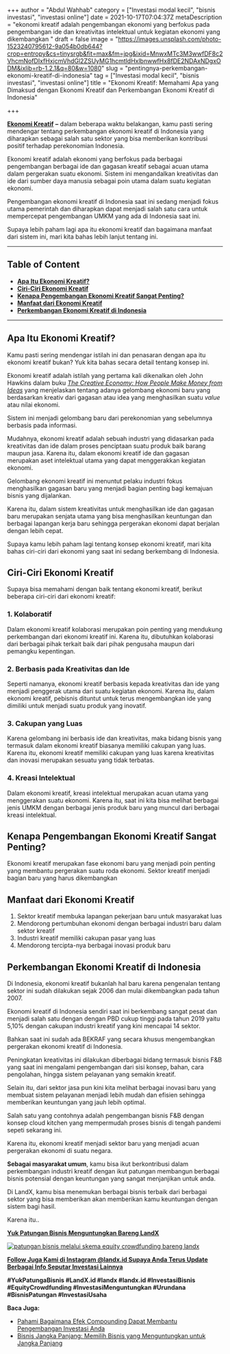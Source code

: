 +++
author = "Abdul Wahhab"
category = ["Investasi modal kecil", "bisnis investasi", "investasi online"]
date = 2021-10-17T07:04:37Z
metaDescription = "ekonomi kreatif adalah pengembangan ekonomi yang berfokus pada pengembangan ide dan kreativitas intelektual untuk kegiatan ekonomi yang dikembangkan "
draft = false
image = "https://images.unsplash.com/photo-1523240795612-9a054b0db644?crop=entropy&cs=tinysrgb&fit=max&fm=jpg&ixid=MnwxMTc3M3wwfDF8c2VhcmNofDIxfHxjcmVhdGl2ZSUyMG1hcmtldHxlbnwwfHx8fDE2NDAxNDgxODM&ixlib=rb-1.2.1&q=80&w=1080"
slug = "pentingnya-perkembangan-ekonomi-kreatif-di-indonesia"
tag = ["Investasi modal kecil", "bisnis investasi", "investasi online"]
title = "Ekonomi Kreatif: Memahami Apa yang Dimaksud dengan Ekonomi Kreatif dan Perkembangan Ekonomi Kreatif di Indonesia"

+++


[**Ekonomi Kreatif**](https://landx.id/project/) **–** dalam beberapa waktu belakangan, kamu pasti sering mendengar tentang perkembangan ekonomi kreatif di Indonesia yang diharapkan sebagai salah satu sektor yang bisa memberikan kontribusi positif terhadap perekonomian Indonesia.

Ekonomi kreatif adalah ekonomi yang berfokus pada berbagai pengembangan berbagai ide dan gagasan kreatif sebagai acuan utama dalam pergerakan suatu ekonomi. Sistem ini mengandalkan kreativitas dan ide dari sumber daya manusia sebagai poin utama dalam suatu kegiatan ekonomi.

Pengembangan ekonomi kreatif di Indonesia saat ini sedang menjadi fokus utama pemerintah dan diharapkan dapat menjadi salah satu cara untuk mempercepat pengembangan  UMKM yang ada di Indonesia saat ini.

Supaya lebih paham lagi apa itu ekonomi kreatif dan bagaimana manfaat  dari sistem ini, mari kita bahas lebih lanjut tentang ini.

---

## Table of Content

* [**Apa Itu Ekonomi Kreatif?**](#apa-itu-ekonomi-kreatif)
* [**Ciri-Ciri Ekonomi Kreatif**](#ciri-ciri-ekonomi-kreatif)
* **[Kenapa Pengembangan Ekonomi Kreatif Sangat Penting?](#kenapa-pengembangan-ekonomi-kreatif-sangat-penting)**
* [**Manfaat dari Ekonomi Kreatif**](#manfaat-dari-ekonomi-kreatif)
* [**Perkembangan Ekonomi Kreatif di Indonesia**](#perkembangan-ekonomi-kreatif-di-indonesia)

---

## Apa Itu Ekonomi Kreatif?

Kamu pasti sering mendengar istilah ini dan penasaran dengan apa itu ekonomi kreatif bukan? Yuk kita bahas secara detail tentang konsep ini.

Ekonomi kreatif adalah istilah yang pertama kali dikenalkan oleh John Hawkins dalam buku [_The Creative Economy: How People Make Money from Ideas_](https://id.wikipedia.org/w/index.php?title=The_Creative_Economy:_How_People_Make_Money_from_Ideas&action=edit&redlink=1) yang menjelaskan tentang adanya gelombang ekonomi baru yang berdasarkan kreativ dari gagasan atau idea yang menghasilkan suatu _value_ atau nilai ekonomi.

Sistem ini menjadi gelombang baru dari perekonomian yang sebelumnya berbasis pada informasi.

Mudahnya, ekonomi kreatif adalah sebuah industri yang didasarkan pada kreativitas dan ide dalam proses penciptaan suatu produk baik barang maupun jasa. Karena itu, dalam ekonomi kreatif ide dan gagasan merupakan aset intelektual utama yang dapat menggerakkan kegiatan ekonomi.

Gelombang ekonomi kreatif ini menuntut pelaku industri fokus menghasilkan gagasan baru yang menjadi bagian penting bagi kemajuan bisnis yang dijalankan.

Karena itu, dalam sistem kreativitas untuk menghasilkan ide dan gagasan baru merupakan senjata utama yang bisa menghasilkan keuntungan dan berbagai lapangan kerja baru sehingga pergerakan ekonomi dapat berjalan dengan lebih cepat.

Supaya kamu lebih paham lagi tentang konsep ekonomi kreatif, mari kita bahas ciri-ciri dari ekonomi yang saat ini sedang berkembang di Indonesia.

## Ciri-Ciri Ekonomi Kreatif

Supaya bisa memahami dengan baik tentang ekonomi kreatif, berikut beberapa ciri-ciri dari ekonomi kreatif:

### 1. Kolaboratif

Dalam ekonomi kreatif kolaborasi merupakan poin penting yang mendukung perkembangan dari ekonomi kreatif ini. Karena itu, dibutuhkan kolaborasi dari berbagai pihak terkait baik dari pihak pengusaha maupun dari pemangku kepentingan.

### 2. Berbasis pada Kreativitas dan Ide

Seperti namanya, ekonomi kreatif berbasis kepada kreativitas dan ide yang menjadi penggerak utama dari suatu kegiatan ekonomi. Karena itu, dalam ekonomi kreatif, pebisnis dituntut untuk terus mengembangkan ide yang dimiliki untuk menjadi suatu produk yang inovatif.

### 3. Cakupan  yang Luas

Karena gelombang ini berbasis ide dan kreativitas, maka bidang bisnis yang termasuk dalam ekonomi kreatif biasanya memiliki cakupan yang luas. Karena itu, ekonomi kreatif memiliki cakupan yang luas karena kreativitas dan inovasi merupakan sesuatu yang tidak terbatas.

### 4. Kreasi Intelektual

Dalam ekonomi kreatif, kreasi intelektual merupakan acuan utama yang menggerakan suatu ekonomi. Karena itu, saat ini kita bisa melihat berbagai jenis UMKM dengan berbagai jenis produk baru yang muncul dari berbagai kreasi intelektual.

## Kenapa Pengembangan Ekonomi Kreatif Sangat Penting?

Ekonomi kreatif merupakan fase ekonomi baru yang menjadi poin penting yang membantu pergerakan suatu roda ekonomi. Sektor kreatif menjadi bagian baru yang harus dikembangkan

## Manfaat dari Ekonomi Kreatif

1. Sektor kreatif membuka lapangan pekerjaan baru  untuk masyarakat luas
2. Mendorong pertumbuhan ekonomi dengan berbagai industri baru dalam sektor kreatif
3. Industri kreatif memiliki cakupan pasar yang luas
4. Mendorong tercipta-nya berbagai inovasi produk baru

## Perkembangan Ekonomi Kreatif di Indonesia

Di Indonesia, ekonomi kreatif bukanlah hal baru karena pengenalan tentang sektor ini sudah dilakukan sejak 2006 dan mulai dikembangkan pada tahun 2007.

Ekonomi kreatif di Indonesia sendiri saat ini berkembang sangat pesat dan menjadi salah satu dengan dengan PBD cukup tinggi pada tahun 2019 yaitu 5,10% dengan cakupan industri kreatif yang kini mencapai 14 sektor.

Bahkan saat ini sudah ada BEKRAF yang secara khusus mengembangkan pergerakan ekonomi kreatif di Indonesia.

Peningkatan kreativitas ini dilakukan diberbagai bidang termasuk bisnis F&B yang saat ini mengalami pengembangan dari sisi konsep, bahan, cara pengolahan, hingga sistem pelayanan yang semakin kreatif.

Selain itu, dari sektor jasa pun kini kita melihat berbagai inovasi baru yang membuat sistem pelayanan menjadi lebih mudah dan efisien sehingga memberikan keuntungan yang jauh lebih optimal.

Salah satu yang contohnya adalah pengembangan bisnis F&B dengan konsep cloud kitchen yang mempermudah proses bisnis di tengah pandemi sepeti sekarang ini.

Karena itu, ekonomi kreatif menjadi sektor baru yang menjadi acuan pergerakan ekonomi di suatu negara.

**Sebagai masyarakat umum**, kamu bisa ikut berkontribusi dalam perkembangan industri kreatif dengan ikut patungan membangun berbagai bisnis potensial dengan keuntungan yang sangat menjanjikan untuk anda.

Di LandX, kamu bisa menemukan berbagai bisnis terbaik dari berbagai sektor yang bisa memberikan akan memberikan kamu keuntungan dengan sistem bagi hasil.

Karena itu..

**[Yuk Patungan Bisnis Menguntungkan Bareng LandX](https://landx.id/project/)**

[![patungan bisnis melalui skema equity crowdfunding bareng landx](https://accountgram-production.sfo2.cdn.digitaloceanspaces.com/landx_ghost/2021/10/patungan-bisnis-menguntungkan-bareng-landx-6.png)](https://landx.id/project/)

[**Follow Juga Kami di Instagram @landx.id Supaya Anda Terus Update Berbagai Info Seputar Investasi Lainnya**](https://instagram.com/landx.id?utm_medium=copy_link)

**#YukPatungaBisnis  #LandX.id    #landx         #landx.id    #InvestasiBisnis    #EquityCrowdfunding    #InvestasiMenguntungkan    #Urundana    #BisnisPatungan    #InvestasiUsaha**

**Baca Juga:**

* [Pahami Bagaimana Efek Compounding Dapat Membantu Pengembangan Investasi Anda](https://landx.id/blog/pahami-bagaimana-efek-compounding-dapat-membantu-pengembangan-investasi-anda/)
* [Bisnis Jangka Panjang: Memilih Bisnis yang Menguntungkan untuk Jangka Panjang](https://landx.id/blog/bisnis-menguntungkan-jangka-panjang/)

